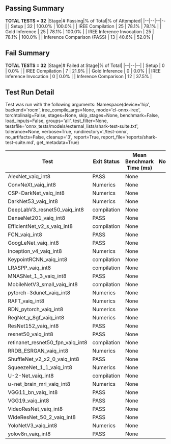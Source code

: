 ## Passing Summary

**TOTAL TESTS = 32**
|Stage|# Passing|% of Total|% of Attempted|
|--|--|--|--|
| Setup | 32 | 100.0% | 100.0% |
| IREE Compilation | 25 | 78.1% | 78.1% |
| Gold Inference | 25 | 78.1% | 100.0% |
| IREE Inference Invocation | 25 | 78.1% | 100.0% |
| Inference Comparison (PASS) | 13 | 40.6% | 52.0% |
## Fail Summary

**TOTAL TESTS = 32**
|Stage|# Failed at Stage|% of Total|
|--|--|--|
| Setup | 0 | 0.0% |
| IREE Compilation | 7 | 21.9% |
| Gold Inference | 0 | 0.0% |
| IREE Inference Invocation | 0 | 0.0% |
| Inference Comparison | 12 | 37.5% |
## Test Run Detail
Test was run with the following arguments:
Namespace(device='hip', backend='rocm', iree_compile_args=None, mode='cl-onnx-iree', torchtolinalg=False, stages=None, skip_stages=None, benchmark=False, load_inputs=False, groups='all', test_filter=None, testsfile='onnx_tests/models/external_lists/shark-test-suite.txt', tolerance=None, verbose=True, rundirectory='./test-onnx', no_artifacts=False, cleanup='3', report=True, report_file='reports/shark-test-suite.md', get_metadata=True)

| Test | Exit Status | Mean Benchmark Time (ms) | Notes |
|--|--|--|--|
| AlexNet_vaiq_int8 | PASS | None | |
| ConvNeXt_vaiq_int8 | Numerics | None | |
| CSP-DarkNet_vaiq_int8 | Numerics | None | |
| DarkNet53_vaiq_int8 | Numerics | None | |
| DeepLabV3_resnet50_vaiq_int8 | compilation | None | |
| DenseNet201_vaiq_int8 | PASS | None | |
| EfficientNet_v2_s_vaiq_int8 | compilation | None | |
| FCN_vaiq_int8 | PASS | None | |
| GoogLeNet_vaiq_int8 | PASS | None | |
| Inception_v4_vaiq_int8 | Numerics | None | |
| KeypointRCNN_vaiq_int8 | compilation | None | |
| LRASPP_vaiq_int8 | compilation | None | |
| MNASNet_1_3_vaiq_int8 | PASS | None | |
| MobileNetV3_small_vaiq_int8 | compilation | None | |
| pytorch-3dunet_vaiq_int8 | Numerics | None | |
| RAFT_vaiq_int8 | Numerics | None | |
| RDN_pytorch_vaiq_int8 | Numerics | None | |
| RegNet_y_8gf_vaiq_int8 | Numerics | None | |
| ResNet152_vaiq_int8 | PASS | None | |
| resnet50_vaiq_int8 | PASS | None | |
| retinanet_resnet50_fpn_vaiq_int8 | compilation | None | |
| RRDB_ESRGAN_vaiq_int8 | Numerics | None | |
| ShuffleNet_v2_x2_0_vaiq_int8 | PASS | None | |
| SqueezeNet_1_1_vaiq_int8 | Numerics | None | |
| U-2-Net_vaiq_int8 | compilation | None | |
| u-net_brain_mri_vaiq_int8 | Numerics | None | |
| VGG11_bn_vaiq_int8 | PASS | None | |
| VGG19_vaiq_int8 | PASS | None | |
| VideoResNet_vaiq_int8 | PASS | None | |
| WideResNet_50_2_vaiq_int8 | PASS | None | |
| YoloNetV3_vaiq_int8 | Numerics | None | |
| yolov8n_vaiq_int8 | PASS | None | |
